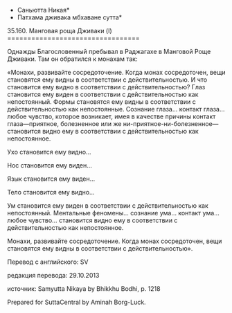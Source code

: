 * Саньютта Никая*
* Патхама дживака мбхаване сутта*

35\.160\. Манговая роща Дживаки \(I\)
\=\=\=\=\=\=\=\=\=\=\=\=\=\=\=\=\=\=\=\=\=\=\=\=\=\=\=\=\=\=\=\=\=

Однажды Благословенный пребывал в Раджагахе в Манговой Роще Дживаки\. Там он обратился к монахам так:

«Монахи, развивайте сосредоточение\. Когда монах сосредоточен, вещи становятся ему видны в соответствии с действительностью\. И что становится ему видно в соответствии с действительностью? Глаз становится ему виден в соответствии с действительностью как непостоянный\. Формы становятся ему видны в соответствии с действительностью как непостоянные\. Сознание глаза… контакт глаза… любое чувство, которое возникает, имея в качестве причины контакт глаза—приятное, болезненное или же ни\-приятное\-ни\-болезненное—становится видно ему в соответствии с действительностью как непостоянное\.

Ухо становится ему видно…

Нос становится ему виден…

Язык становится ему виден…

Тело становится ему видно…

Ум становится ему виден в соответствии с действительностью как непостоянный\. Ментальные феномены… сознание ума… контакт ума… любое чувство… становится видно ему в соответствии с действительностью как непостоянное\.

Монахи, развивайте сосредоточение\. Когда монах сосредоточен, вещи становятся ему видны в соответствии с действительностью»\.

Перевод с английского: SV

редакция перевода: 29\.10\.2013

источник: Samyutta Nikaya by Bhikkhu Bodhi, p\. 1218

Prepared for SuttaCentral by Aminah Borg\-Luck\.